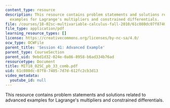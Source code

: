 ```yaml
---
content_type: resource
description: This resource contains problem statements and solutions related to advanced
  examples for Lagrange's multipliers and constrained differentials.
file: /courses/18-02sc-multivariable-calculus-fall-2010/61c080dc07f874057d7d612fc2cb3d13_MIT18_02SC_pb_33_comb.pdf
file_type: application/pdf
learning_resource_types: []
license: https://creativecommons.org/licenses/by-nc-sa/4.0/
ocw_type: OCWFile
parent_title: 'Session 41: Advanced Example'
parent_type: CourseSection
parent_uid: 9ebd1d32-024e-0a86-8958-b6ad334b76ad
resourcetype: Document
title: MIT18_02SC_pb_33_comb.pdf
uid: 61c080dc-07f8-7405-7d7d-612fc2cb3d13
video_metadata:
  youtube_id: null
---
```

This resource contains problem statements and solutions related to advanced examples for Lagrange's multipliers and constrained differentials.